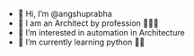 - 👋 Hi, I’m @angshuprabha
- 🏢 I am an Architect by profession 👷🏻‍♀️
- 👀 I’m interested in automation in Architecture
- 🌱 I’m currently learning python ✌🏽

<!---
angshuprabha/angshuprabha is a ✨ special ✨ repository because its `README.md` (this file) appears on your GitHub profile.
You can click the Preview link to take a look at your changes.
--->
